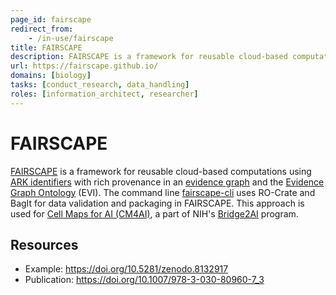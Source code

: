 ```yaml
---
page_id: fairscape
redirect_from:
    - /in-use/fairscape
title: FAIRSCAPE
description: FAIRSCAPE is a framework for reusable cloud-based computations using ARK identifiers with rich provenance in an evidence graph and the Evidence Graph Ontology (EVI)
url: https://fairscape.github.io/
domains: [biology]
tasks: [conduct_research, data_handling]
roles: [information_architect, researcher]
---
```


# FAIRSCAPE

[FAIRSCAPE](https://fairscape.github.io/) is a framework for reusable cloud-based computations using [ARK identifiers](https://arks.org/) with rich provenance in an [evidence graph](https://doi.org/10.1007/978-3-030-80960-7_3) and the [Evidence Graph Ontology](https://w3id.org/EVI) (EVI). The command line [fairscape-cli](https://fairscape.github.io/fairscape-cli/) uses RO-Crate and BagIt for data validation and packaging in FAIRSCAPE. This approach is used for [Cell Maps for AI (CM4AI)](https://cm4ai.org/), a part of NIH's [Bridge2AI](https://commonfund.nih.gov/bridge2ai) program.


## Resources

* Example: <https://doi.org/10.5281/zenodo.8132917>
* Publication: <https://doi.org/10.1007/978-3-030-80960-7_3>

